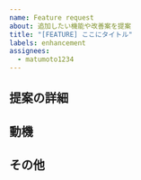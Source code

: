 ```yaml
---
name: Feature request
about: 追加したい機能や改善案を提案
title: "[FEATURE] ここにタイトル"
labels: enhancement
assignees:
  - matumoto1234
---
```


## 提案の詳細
<!-- 追加したい機能や改善の方法 -->

## 動機
<!-- 現状の課題や提案の背景 -->

## その他
